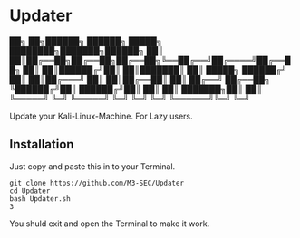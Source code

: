 # Updater
██╗   ██╗██████╗ ██████╗  █████╗ ████████╗███████╗██████╗ 
██║   ██║██╔══██╗██╔══██╗██╔══██╗╚══██╔══╝██╔════╝██╔══██╗
██║   ██║██████╔╝██║  ██║███████║   ██║   █████╗  ██████╔╝
██║   ██║██╔═══╝ ██║  ██║██╔══██║   ██║   ██╔══╝  ██╔══██╗
╚██████╔╝██║     ██████╔╝██║  ██║   ██║   ███████╗██║  ██║
 ╚═════╝ ╚═╝     ╚═════╝ ╚═╝  ╚═╝   ╚═╝   ╚══════╝╚═╝  ╚═╝
 
Update your Kali-Linux-Machine.
For Lazy users.

## Installation
Just copy and paste this in to your Terminal.
```
git clone https://github.com/M3-SEC/Updater
cd Updater
bash Updater.sh
3
```
You shuld exit and open the Terminal to make it work.
